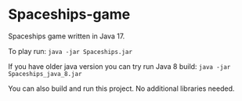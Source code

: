 # Spaceships-game
Spaceships game written in Java 17.

To play run:
`java -jar Spaceships.jar`

If you have older java version you can try run Java 8 build:
`java -jar Spaceships_java_8.jar`

You can also build and run this project. No additional libraries needed.
